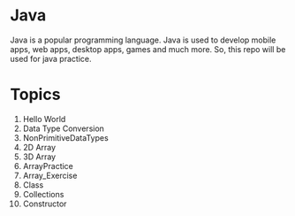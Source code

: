 # Java
Java is a popular programming language. Java is used to develop mobile apps, web apps, desktop apps, games and much more. So, this repo will be used for java practice.

# Topics
1. Hello World
2. Data Type Conversion
3. NonPrimitiveDataTypes
4. 2D Array
5. 3D Array
6. ArrayPractice
7. Array_Exercise
8. Class
9. Collections
10. Constructor
